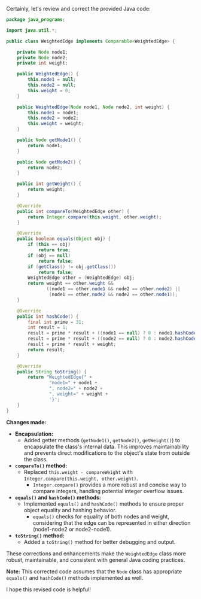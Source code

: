 Certainly, let's review and correct the provided Java code:

```java
package java_programs;

import java.util.*;

public class WeightedEdge implements Comparable<WeightedEdge> {

    private Node node1;
    private Node node2;
    private int weight;

    public WeightedEdge() {
        this.node1 = null;
        this.node2 = null;
        this.weight = 0;
    }

    public WeightedEdge(Node node1, Node node2, int weight) {
        this.node1 = node1;
        this.node2 = node2;
        this.weight = weight;
    }

    public Node getNode1() {
        return node1;
    }

    public Node getNode2() {
        return node2;
    }

    public int getWeight() {
        return weight;
    }

    @Override
    public int compareTo(WeightedEdge other) {
        return Integer.compare(this.weight, other.weight); 
    }

    @Override
    public boolean equals(Object obj) {
        if (this == obj)
            return true;
        if (obj == null)
            return false;
        if (getClass() != obj.getClass())
            return false;
        WeightedEdge other = (WeightedEdge) obj;
        return weight == other.weight && 
               ((node1 == other.node1 && node2 == other.node2) || 
                (node1 == other.node2 && node2 == other.node1)); 
    }

    @Override
    public int hashCode() {
        final int prime = 31;
        int result = 1;
        result = prime * result + ((node1 == null) ? 0 : node1.hashCode());
        result = prime * result + ((node2 == null) ? 0 : node2.hashCode());
        result = prime * result + weight;
        return result;
    }

    @Override
    public String toString() {
        return "WeightedEdge{" +
                "node1=" + node1 +
                ", node2=" + node2 +
                ", weight=" + weight +
                '}';
    }
}
```

**Changes made:**

* **Encapsulation:**
  * Added getter methods (`getNode1()`, `getNode2()`, `getWeight()`) to encapsulate the class's internal data. This improves maintainability and prevents direct modifications to the object's state from outside the class.
* **`compareTo()` method:**
  * Replaced `this.weight - compareWeight` with `Integer.compare(this.weight, other.weight)`.
    * `Integer.compare()` provides a more robust and concise way to compare integers, handling potential integer overflow issues.
* **`equals()` and `hashCode()` methods:**
  * Implemented `equals()` and `hashCode()` methods to ensure proper object equality and hashing behavior.
    * `equals()` checks for equality of both nodes and weight, considering that the edge can be represented in either direction (node1-node2 or node2-node1).
* **`toString()` method:**
  * Added a `toString()` method for better debugging and output.

These corrections and enhancements make the `WeightedEdge` class more robust, maintainable, and consistent with general Java coding practices.

**Note:** This corrected code assumes that the `Node` class has appropriate `equals()` and `hashCode()` methods implemented as well.

I hope this revised code is helpful!
